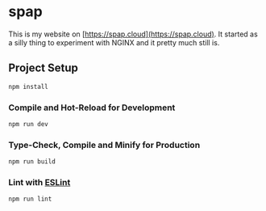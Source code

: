 # spap

This is my website on [https://spap.cloud](https://spap.cloud). It started as a silly thing to experiment with NGINX and it pretty much still is.

## Project Setup

```sh
npm install
```

### Compile and Hot-Reload for Development

```sh
npm run dev
```

### Type-Check, Compile and Minify for Production

```sh
npm run build
```

### Lint with [ESLint](https://eslint.org/)

```sh
npm run lint
```
